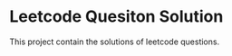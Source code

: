 Leetcode Quesiton Solution
===========================

This project contain the solutions of leetcode questions. 